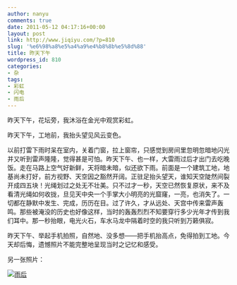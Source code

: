 ```yaml
---
author: nanyu
comments: true
date: 2011-05-12 04:17:16+00:00
layout: post
link: http://www.jiqiyu.com/?p=810
slug: '%e6%98%a8%e5%a4%a9%e4%b8%8b%e5%8d%88'
title: 昨天下午
wordpress_id: 810
categories:
- 杂
tags:
- 彩虹
- 闪电
- 雨后
---
```


昨天下午，花坛旁，我沐浴在金光中观赏彩虹。

昨天下午，工地前，我抬头望见风云变色。

以前打雷下雨时呆在室内，关着门窗，拉上窗帘，只感觉到房间里忽明忽暗地闪光并又听到雷声隆隆，觉得甚是可怕。昨天下午、也一样，大雷雨过后才出门去吃晚饭。走在马路上空气好新鲜，天将暗未暗，似还欲下雨。前面是一个建筑工地，地基尚未打好，前方视野、天空因之豁然开阔。正驻足抬头望天，谁知天空陡然间裂开成四五块！光绳划过之处无不壮美。只不过才一秒，天空已然恢复原状，来不及看清光绳如何收拢，旦见天中央一个手掌大小明亮的光窟窿，一亮，也消失了。一切都在静默中发生、完成，历历在目。过了许久，才从远处、天宫中传来雷声轰鸣。那些被淹没的历史也好像这样，当时的轰轰烈烈不知要穿行多少光年才传到我们耳中。那一秒抬眼，电光火石，车水马龙中隔着时空的我只听到万籁俱寂。

昨天下午、举起手机拍照，自然地、没多想——把手机抬高点，免得拍到工地。今天却后悔，遗憾照片不能完整地呈现当时之记忆和感受。

另一张照片：

[![雨后](http://www.piguban.com/wp-content/uploads/2011/05/11052011414.jpg)](http://www.piguban.com/wp-content/uploads/2011/05/11052011414.jpg)
